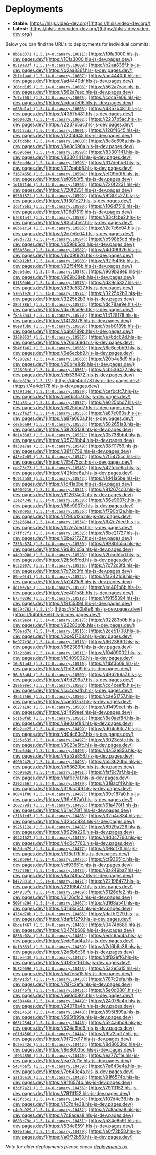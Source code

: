 # Deployments

- **Stable:** [https://hlsjs.video-dev.org/](https://hlsjs.video-dev.org/)
- **Latest:** [https://hlsjs-dev.video-dev.org/](https://hlsjs-dev.video-dev.org/)

Below you can find the URL's to deployments for individual commits:

- [`0b6e3371 (1.5.14-0.canary.10611)`](https://github.com/video-dev/hls.js/commit/0b6e3371196f4d2d16b5b62da55bcfab0cb3afb5): [https://10fa3000.hls-js-dev.pages.dev/](https://10fa3000.hls-js-dev.pages.dev/)
- [`8518a83f (1.5.14-0.canary.10609)`](https://github.com/video-dev/hls.js/commit/8518a83f04c4447b908abf11b0de6fadf2fd6317): [https://b2aa836f.hls-js-dev.pages.dev/](https://b2aa836f.hls-js-dev.pages.dev/)
- [`2b1e1aad (1.5.14-0.canary.10607)`](https://github.com/video-dev/hls.js/commit/2b1e1aad82cd0280d183fc2b6079cfed3c2123e5): [https://ad4440df.hls-js-dev.pages.dev/](https://ad4440df.hls-js-dev.pages.dev/)
- [`306cd1d5 (1.5.14-0.canary.10606)`](https://github.com/video-dev/hls.js/commit/306cd1d572aaca17fd31a85051f1158a737cbdf8): [https://562a7eac.hls-js-dev.pages.dev/](https://562a7eac.hls-js-dev.pages.dev/)
- [`7e7cf60f (1.5.14-0.canary.10605)`](https://github.com/video-dev/hls.js/commit/7e7cf60f6f5322bbd4045f835fb811e70fc59a3d): [https://cdca7e06.hls-js-dev.pages.dev/](https://cdca7e06.hls-js-dev.pages.dev/)
- [`e680d1af (1.5.14-0.canary.10603)`](https://github.com/video-dev/hls.js/commit/e680d1afeb540c0fd2d623bb79af84d834345d40): [https://4357b481.hls-js-dev.pages.dev/](https://4357b481.hls-js-dev.pages.dev/)
- [`5eb0e328 (1.5.14-0.canary.10602)`](https://github.com/video-dev/hls.js/commit/5eb0e32837a36bfc9b7a94b2270d018ca51678e3): [https://2237b5ac.hls-js-dev.pages.dev/](https://2237b5ac.hls-js-dev.pages.dev/)
- [`8a613cda (1.5.14-0.canary.10601)`](https://github.com/video-dev/hls.js/commit/8a613cdab3ba0025ce56b19f2b554c95d1c2b9f2): [https://120f4645.hls-js-dev.pages.dev/](https://120f4645.hls-js-dev.pages.dev/)
- [`26fcdbbc (1.5.14-0.canary.10600)`](https://github.com/video-dev/hls.js/commit/26fcdbbc20591b28e2eca9dc12431db2955e6421): [https://8e8c696a.hls-js-dev.pages.dev/](https://8e8c696a.hls-js-dev.pages.dev/)
- [`45696bee (1.5.14-0.canary.10598)`](https://github.com/video-dev/hls.js/commit/45696bee03be7173195f195dc58c851f28e44822): [https://83301141.hls-js-dev.pages.dev/](https://83301141.hls-js-dev.pages.dev/)
- [`6c5eadda (1.5.14-0.canary.10596)`](https://github.com/video-dev/hls.js/commit/6c5eadda513fdfac3f3d10f4f97e1558dafe57cf): [https://317debb6.hls-js-dev.pages.dev/](https://317debb6.hls-js-dev.pages.dev/)
- [`f1674658 (1.5.14-0.canary.10594)`](https://github.com/video-dev/hls.js/commit/f16746580ed0bb027efc2f093bdbd00b57afbe43): [https://ef09b0f5.hls-js-dev.pages.dev/](https://ef09b0f5.hls-js-dev.pages.dev/)
- [`1d10714d (1.5.14-0.canary.10593)`](https://github.com/video-dev/hls.js/commit/1d10714d247cde91c31a5bf3358fb6ebb223eb57): [https://720f2231.hls-js-dev.pages.dev/](https://720f2231.hls-js-dev.pages.dev/)
- [`6950f87f (1.5.14-0.canary.10592)`](https://github.com/video-dev/hls.js/commit/6950f87ff9e931894c72a9c6c2503511ed6d59ab): [https://9f301c27.hls-js-dev.pages.dev/](https://9f301c27.hls-js-dev.pages.dev/)
- [`3c6f86b3 (1.5.14-0.canary.10590)`](https://github.com/video-dev/hls.js/commit/3c6f86b351e53b8b5a49defb85c16bed615abf1b): [https://106d7519.hls-js-dev.pages.dev/](https://106d7519.hls-js-dev.pages.dev/)
- [`bf681a4f (1.5.14-0.canary.10588)`](https://github.com/video-dev/hls.js/commit/bf681a4ff1ad7e716ed65dbc6cf5011efc96d8d0): [https://83cfcbe2.hls-js-dev.pages.dev/](https://83cfcbe2.hls-js-dev.pages.dev/)
- [`e8b6ec14 (1.5.14-0.canary.10586)`](https://github.com/video-dev/hls.js/commit/e8b6ec14cd647ed6e95c0708b7b08945dfa9b6c7): [https://2e7e6c04.hls-js-dev.pages.dev/](https://2e7e6c04.hls-js-dev.pages.dev/)
- [`1e8d7732 (1.5.14-0.canary.10584)`](https://github.com/video-dev/hls.js/commit/1e8d7732443b4c00a43c7d4b146344d8957932e7): [https://b598b5dd.hls-js-dev.pages.dev/](https://b598b5dd.hls-js-dev.pages.dev/)
- [`656b55ec (1.5.14-0.canary.10582)`](https://github.com/video-dev/hls.js/commit/656b55ecebec7741bf2b12c3880812054b541ed8): [https://4d09f926.hls-js-dev.pages.dev/](https://4d09f926.hls-js-dev.pages.dev/)
- [`68b912bf (1.5.14-0.canary.10580)`](https://github.com/video-dev/hls.js/commit/68b912bf900b2fba4210b1bd5d6ddc1e4e2ee120): [https://92f54f6b.hls-js-dev.pages.dev/](https://92f54f6b.hls-js-dev.pages.dev/)
- [`2deb6dec (1.5.14-0.canary.10578)`](https://github.com/video-dev/hls.js/commit/2deb6dec3607b025d96fe17dfd75605259bd0190): [https://969b38eb.hls-js-dev.pages.dev/](https://969b38eb.hls-js-dev.pages.dev/)
- [`01f50bbb (1.5.14-0.canary.10576)`](https://github.com/video-dev/hls.js/commit/01f50bbbccdf6dea92460b003c78d37a5ecf904e): [https://d39c5327.hls-js-dev.pages.dev/](https://d39c5327.hls-js-dev.pages.dev/)
- [`5705fe26 (1.5.14-0.canary.10574)`](https://github.com/video-dev/hls.js/commit/5705fe26c81848fbfda3e0a8b2df7724f1e2e120): [https://3225b2b3.hls-js-dev.pages.dev/](https://3225b2b3.hls-js-dev.pages.dev/)
- [`28bf88bf (1.5.14-0.canary.10572)`](https://github.com/video-dev/hls.js/commit/28bf88bfc0a6c2698a9429bdefaddeb3edf103f6): [https://dc78ae9e.hls-js-dev.pages.dev/](https://dc78ae9e.hls-js-dev.pages.dev/)
- [`f8a53a43 (1.5.14-0.canary.10570)`](https://github.com/video-dev/hls.js/commit/f8a53a4367d03c6ccc7aecb337fdd45c002f65b1): [https://14128f78.hls-js-dev.pages.dev/](https://14128f78.hls-js-dev.pages.dev/)
- [`08e8f3b0 (1.5.14-0.canary.10569)`](https://github.com/video-dev/hls.js/commit/08e8f3b066fc52e8f758f6e6217ec77a3ff6fdf1): [https://bab0189b.hls-js-dev.pages.dev/](https://bab0189b.hls-js-dev.pages.dev/)
- [`3268053f (1.5.14-0.canary.10567)`](https://github.com/video-dev/hls.js/commit/3268053f3a95d3d15271f0c547922f2b4c134059): [https://e76dc69d.hls-js-dev.pages.dev/](https://e76dc69d.hls-js-dev.pages.dev/)
- [`5b4ffa62 (1.5.14-0.canary.10565)`](https://github.com/video-dev/hls.js/commit/5b4ffa62507df1d5f262f2e7151f259b2d1ddb5f): [https://6e6ecbb9.hls-js-dev.pages.dev/](https://6e6ecbb9.hls-js-dev.pages.dev/)
- [`fc280263 (1.5.14-0.canary.10563)`](https://github.com/video-dev/hls.js/commit/fc280263c159892480561bdbaef7f89218c3baa2): [https://20b4e8d9.hls-js-dev.pages.dev/](https://20b4e8d9.hls-js-dev.pages.dev/)
- [`122698f0 (1.5.14-0.canary.10561)`](https://github.com/video-dev/hls.js/commit/122698f024c3b89c8d8c0c19fee15ea7168a0223): [https://cb536472.hls-js-dev.pages.dev/](https://cb536472.hls-js-dev.pages.dev/)
- [`6ade819e (1.5.15)`](https://github.com/video-dev/hls.js/commit/6ade819e46b598aca6846711db708ad1efec4c36): [https://4e4dc178.hls-js-dev.pages.dev/](https://4e4dc178.hls-js-dev.pages.dev/)
- [`5729fd4d (1.5.14-0.canary.10559)`](https://github.com/video-dev/hls.js/commit/5729fd4df8cef55f175fe897a77c16fc43b3e5c3): [https://cefbcfc7.hls-js-dev.pages.dev/](https://cefbcfc7.hls-js-dev.pages.dev/)
- [`714a83fa (1.5.14-0.canary.10557)`](https://github.com/video-dev/hls.js/commit/714a83fae67c32706eca72f45912a4e268e2ec89): [https://e025bbd7.hls-js-dev.pages.dev/](https://e025bbd7.hls-js-dev.pages.dev/)
- [`9322fa2f (1.5.14-0.canary.10555)`](https://github.com/video-dev/hls.js/commit/9322fa2f1346c442e9c3a62ed3ace8c425231034): [https://a87e060a.hls-js-dev.pages.dev/](https://a87e060a.hls-js-dev.pages.dev/)
- [`ce866a94 (1.5.14-0.canary.10553)`](https://github.com/video-dev/hls.js/commit/ce866a946c8e7886bb9bd3b25763a2e6381dfdd7): [https://582651a8.hls-js-dev.pages.dev/](https://582651a8.hls-js-dev.pages.dev/)
- [`dd143603 (1.5.14-0.canary.10551)`](https://github.com/video-dev/hls.js/commit/dd143603b917b71a88a7019a14ffd25cfb1b8307): [https://05738bb4.hls-js-dev.pages.dev/](https://05738bb4.hls-js-dev.pages.dev/)
- [`da38e7aa (1.5.14-0.canary.10549)`](https://github.com/video-dev/hls.js/commit/da38e7aa261c76bbbe9f67711767e74636f1cf09): [https://38f11759.hls-js-dev.pages.dev/](https://38f11759.hls-js-dev.pages.dev/)
- [`d43e7e85 (1.5.14-0.canary.10547)`](https://github.com/video-dev/hls.js/commit/d43e7e85c2746d1382a0b847206e78687586bcac): [https://7f5475cc.hls-js-dev.pages.dev/](https://7f5475cc.hls-js-dev.pages.dev/)
- [`ced73c73 (1.5.14-0.canary.10545)`](https://github.com/video-dev/hls.js/commit/ced73c737a9c0f757560064072fb92740655fa7b): [https://42fdce6a.hls-js-dev.pages.dev/](https://42fdce6a.hls-js-dev.pages.dev/)
- [`9c912a58 (1.5.14-0.canary.10543)`](https://github.com/video-dev/hls.js/commit/9c912a588bb3b36449f1f91605af7c7c661804f7): [https://1d41a6be.hls-js-dev.pages.dev/](https://1d41a6be.hls-js-dev.pages.dev/)
- [`b8909216 (1.5.14-0.canary.10541)`](https://github.com/video-dev/hls.js/commit/b8909216cc8ea985038bd7e88315f19915e466c0): [https://812674c0.hls-js-dev.pages.dev/](https://812674c0.hls-js-dev.pages.dev/)
- [`13e24348 (1.5.14-0.canary.10538)`](https://github.com/video-dev/hls.js/commit/13e24348c21c43221bf44a610520714627cd4fc4): [https://66e9007c.hls-js-dev.pages.dev/](https://66e9007c.hls-js-dev.pages.dev/)
- [`0d88d95a (1.5.14-0.canary.10536)`](https://github.com/video-dev/hls.js/commit/0d88d95a9fe79b04d38e5671e8ac549aabe603ee): [https://f790b12a.hls-js-dev.pages.dev/](https://f790b12a.hls-js-dev.pages.dev/)
- [`23e26604 (1.5.14-0.canary.10534)`](https://github.com/video-dev/hls.js/commit/23e266048ec297fa8d7fc665663767cc9732acac): [https://fb2e7ded.hls-js-dev.pages.dev/](https://fb2e7ded.hls-js-dev.pages.dev/)
- [`27ffc7f1 (1.5.14-0.canary.10532)`](https://github.com/video-dev/hls.js/commit/27ffc7f1ab56958fb33a5b8fcdcbcbc4ca8a2303): [https://6be21727.hls-js-dev.pages.dev/](https://6be21727.hls-js-dev.pages.dev/)
- [`7358c874 (1.5.14-0.canary.10530)`](https://github.com/video-dev/hls.js/commit/7358c87446028d65704c2afed76340352b4d3aef): [https://998b1b5a.hls-js-dev.pages.dev/](https://998b1b5a.hls-js-dev.pages.dev/)
- [`a4d9b98d (1.5.14-0.canary.10528)`](https://github.com/video-dev/hls.js/commit/a4d9b98d4ad0b40d1eeba4e03467c2feabad32bc): [https://2b5d5fcd.hls-js-dev.pages.dev/](https://2b5d5fcd.hls-js-dev.pages.dev/)
- [`6c32007c (1.5.14-0.canary.10526)`](https://github.com/video-dev/hls.js/commit/6c32007cf585d4f8639d6c3e7f079e31008799a2): [https://7c72c3fd.hls-js-dev.pages.dev/](https://7c72c3fd.hls-js-dev.pages.dev/)
- [`89ee9f41 (1.5.14-0.canary.10524)`](https://github.com/video-dev/hls.js/commit/89ee9f41b183aed78faa82b58e9e89c6364e5e4c): [https://fa2421d8.hls-js-dev.pages.dev/](https://fa2421d8.hls-js-dev.pages.dev/)
- [`dd1ee762 (1.5.14-0.canary.10520)`](https://github.com/video-dev/hls.js/commit/dd1ee76206aa8814e6da3c6efb8097ea47c62482): [https://ec401b8b.hls-js-dev.pages.dev/](https://ec401b8b.hls-js-dev.pages.dev/)
- [`b754029d (1.5.14-0.canary.10518)`](https://github.com/video-dev/hls.js/commit/b754029d6085f20be3e9e73d8fef344c3b20548f): [https://f9155394.hls-js-dev.pages.dev/](https://f9155394.hls-js-dev.pages.dev/)
- [`0d29c782 (1.5.14)`](https://github.com/video-dev/hls.js/commit/0d29c782297995ed926ecd29a99865226e82b361): [https://54b0b8e6.hls-js-dev.pages.dev/](https://54b0b8e6.hls-js-dev.pages.dev/)
- [`e9ac9ec4 (1.5.14-0.canary.10517)`](https://github.com/video-dev/hls.js/commit/e9ac9ec40f3520d3e685fa309f6f14a3c619c8bb): [https://92283b0b.hls-js-dev.pages.dev/](https://92283b0b.hls-js-dev.pages.dev/)
- [`750ead7d (1.5.14-0.canary.10515)`](https://github.com/video-dev/hls.js/commit/750ead7d6cccda94e353f1b607ad81930cfc9f6b): [https://2ce51708.hls-js-dev.pages.dev/](https://2ce51708.hls-js-dev.pages.dev/)
- [`bd977c38 (1.5.14-0.canary.10513)`](https://github.com/video-dev/hls.js/commit/bd977c38ee415fa15f60861968f66af31506ec67): [https://662386ff.hls-js-dev.pages.dev/](https://662386ff.hls-js-dev.pages.dev/)
- [`37c2b389 (1.5.14-0.canary.10511)`](https://github.com/video-dev/hls.js/commit/37c2b389dc16e8600a6ca4554a1989ce075c7577): [https://f0409002.hls-js-dev.pages.dev/](https://f0409002.hls-js-dev.pages.dev/)
- [`16d8fad3 (1.5.14-0.canary.10510)`](https://github.com/video-dev/hls.js/commit/16d8fad39f0e7309596ed0df48ec24667b9d70e7): [https://f1bf3b09.hls-js-dev.pages.dev/](https://f1bf3b09.hls-js-dev.pages.dev/)
- [`96a85a64 (1.5.14-0.canary.10509)`](https://github.com/video-dev/hls.js/commit/96a85a6421294c604da7b2871c1f6d4c903e531c): [https://49d299a7.hls-js-dev.pages.dev/](https://49d299a7.hls-js-dev.pages.dev/)
- [`289698ec (1.5.14-0.canary.10507)`](https://github.com/video-dev/hls.js/commit/289698ecfd4c635a08e667edda1043286aec1f2b): [https://cc4ceafb.hls-js-dev.pages.dev/](https://cc4ceafb.hls-js-dev.pages.dev/)
- [`48a17566 (1.5.14-0.canary.10505)`](https://github.com/video-dev/hls.js/commit/48a1756625c2a20749c0381b96604198c6fd8688): [https://cae51757.hls-js-dev.pages.dev/](https://cae51757.hls-js-dev.pages.dev/)
- [`c027a10c (1.5.14-0.canary.10503)`](https://github.com/video-dev/hls.js/commit/c027a10c4782c73f71c313005916cf0877de2711): [https://d1499eef.hls-js-dev.pages.dev/](https://d1499eef.hls-js-dev.pages.dev/)
- [`5c1b0feb (1.5.14-0.canary.10501)`](https://github.com/video-dev/hls.js/commit/5c1b0feb04810bbbea450ba756cb57ec15fd4d66): [https://8e0aef84.hls-js-dev.pages.dev/](https://8e0aef84.hls-js-dev.pages.dev/)
- [`d9e2ee25 (1.5.14-0.canary.10499)`](https://github.com/video-dev/hls.js/commit/d9e2ee25197d23aa28ed2454be9a8e1774117746): [https://d04c63c7.hls-js-dev.pages.dev/](https://d04c63c7.hls-js-dev.pages.dev/)
- [`22c5e535 (1.5.14-0.canary.10497)`](https://github.com/video-dev/hls.js/commit/22c5e535594c74ef4db2b3787b397e308818ed4f): [https://3023e5fc.hls-js-dev.pages.dev/](https://3023e5fc.hls-js-dev.pages.dev/)
- [`71bc6d4d (1.5.14-0.canary.10495)`](https://github.com/video-dev/hls.js/commit/71bc6d4d02ecd5bb040d8ce80584990fab5eb104): [https://4a52e856.hls-js-dev.pages.dev/](https://4a52e856.hls-js-dev.pages.dev/)
- [`d900242b (1.5.14-0.canary.10493)`](https://github.com/video-dev/hls.js/commit/d900242b7ce5722cb63788eea9a8da146829f721): [https://b53620bc.hls-js-dev.pages.dev/](https://b53620bc.hls-js-dev.pages.dev/)
- [`7cb99a20 (1.5.14-0.canary.10491)`](https://github.com/video-dev/hls.js/commit/7cb99a20308d656a37c737a9503c686be52d5d1e): [https://faf9c7af.hls-js-dev.pages.dev/](https://faf9c7af.hls-js-dev.pages.dev/)
- [`2302366f (1.5.14-0.canary.10489)`](https://github.com/video-dev/hls.js/commit/2302366f1cc8c94c4b04f0cf032d7a12b825394d): [https://318acf49.hls-js-dev.pages.dev/](https://318acf49.hls-js-dev.pages.dev/)
- [`90841f00 (1.5.14-0.canary.10487)`](https://github.com/video-dev/hls.js/commit/90841f00ab7e54535e018277886ebfe58201b4d5): [https://39e187a0.hls-js-dev.pages.dev/](https://39e187a0.hls-js-dev.pages.dev/)
- [`260279d1 (1.5.14-0.canary.10485)`](https://github.com/video-dev/hls.js/commit/260279d1d1512e6fc81e46dee5aa814f5adaa5e5): [https://61a478f1.hls-js-dev.pages.dev/](https://61a478f1.hls-js-dev.pages.dev/)
- [`c316fcd3 (1.5.14-0.canary.10483)`](https://github.com/video-dev/hls.js/commit/c316fcd378f76ff20c6994dacc4220f970337b4f): [https://32b4c834.hls-js-dev.pages.dev/](https://32b4c834.hls-js-dev.pages.dev/)
- [`9925112e (1.5.14-0.canary.10481)`](https://github.com/video-dev/hls.js/commit/9925112e3bdc926c58cafd25db8f3b66bf366926): [https://8929a226.hls-js-dev.pages.dev/](https://8929a226.hls-js-dev.pages.dev/)
- [`49421627 (1.5.14-0.canary.10479)`](https://github.com/video-dev/hls.js/commit/49421627590d7a311fffd149242b26dc587416f5): [https://4d0c7760.hls-js-dev.pages.dev/](https://4d0c7760.hls-js-dev.pages.dev/)
- [`bb8deb79 (1.5.14-0.canary.10477)`](https://github.com/video-dev/hls.js/commit/bb8deb7911afbd6bfd8a5b7a1f326d917e58363a): [https://f98cf7ff.hls-js-dev.pages.dev/](https://f98cf7ff.hls-js-dev.pages.dev/)
- [`4d38b064 (1.5.14-0.canary.10475)`](https://github.com/video-dev/hls.js/commit/4d38b06443892638bef3570212cb2a57fc297c33): [https://cf93651c.hls-js-dev.pages.dev/](https://cf93651c.hls-js-dev.pages.dev/)
- [`7757206f (1.5.14-0.canary.10473)`](https://github.com/video-dev/hls.js/commit/7757206f0c8f28ec5ed5579546b3248fcd026632): [https://8a249ba7.hls-js-dev.pages.dev/](https://8a249ba7.hls-js-dev.pages.dev/)
- [`b472831d (1.5.14-0.canary.10471)`](https://github.com/video-dev/hls.js/commit/b472831da1d0d5f0689580d0545fd33a3ab82938): [https://22198477.hls-js-dev.pages.dev/](https://22198477.hls-js-dev.pages.dev/)
- [`244833f6 (1.5.14-0.canary.10469)`](https://github.com/video-dev/hls.js/commit/244833f60b11883380535141d5706885444c8eb9): [https://6126dfc2.hls-js-dev.pages.dev/](https://6126dfc2.hls-js-dev.pages.dev/)
- [`509fa294 (1.5.14-0.canary.10467)`](https://github.com/video-dev/hls.js/commit/509fa2948230878286206a8fa84afbdb199552a2): [https://d168a54f.hls-js-dev.pages.dev/](https://d168a54f.hls-js-dev.pages.dev/)
- [`4734d70b (1.5.14-0.canary.10465)`](https://github.com/video-dev/hls.js/commit/4734d70b2a256be52069f711477ce727474994b4): [https://dafbf279.hls-js-dev.pages.dev/](https://dafbf279.hls-js-dev.pages.dev/)
- [`6bdef467 (1.5.14-0.canary.10463)`](https://github.com/video-dev/hls.js/commit/6bdef4673d3f5ab0d8bfbafce5a2f3d402617c5f): [https://0474b689.hls-js-dev.pages.dev/](https://0474b689.hls-js-dev.pages.dev/)
- [`8836c02a (1.5.14-0.canary.10461)`](https://github.com/video-dev/hls.js/commit/8836c02ad84446b33f92b5267f7c821061cb2e0e): [https://edc9ad4a.hls-js-dev.pages.dev/](https://edc9ad4a.hls-js-dev.pages.dev/)
- [`6ef8363f (1.5.14-0.canary.10459)`](https://github.com/video-dev/hls.js/commit/6ef8363ff0705458ce016e080f3f0dd664684a47): [https://2d6b6c36.hls-js-dev.pages.dev/](https://2d6b6c36.hls-js-dev.pages.dev/)
- [`03cee439 (1.5.14-0.canary.10457)`](https://github.com/video-dev/hls.js/commit/03cee4392e2f9e5cac648c3a93226a742987a16f): [https://df82eff6.hls-js-dev.pages.dev/](https://df82eff6.hls-js-dev.pages.dev/)
- [`5b829696 (1.5.14-0.canary.10455)`](https://github.com/video-dev/hls.js/commit/5b8296966a3443d10393817e976bc4fbc032cdba): [https://5a2e5a15.hls-js-dev.pages.dev/](https://5a2e5a15.hls-js-dev.pages.dev/)
- [`3b491d5f (1.5.14-0.canary.10453)`](https://github.com/video-dev/hls.js/commit/3b491d5fbe3f23d8556d542c2acf1857c95e865b): [https://787c2efa.hls-js-dev.pages.dev/](https://787c2efa.hls-js-dev.pages.dev/)
- [`c21f4bf8 (1.5.14-0.canary.10451)`](https://github.com/video-dev/hls.js/commit/c21f4bf863968283ab26afe460c070d05166a4f9): [https://5e0d0801.hls-js-dev.pages.dev/](https://5e0d0801.hls-js-dev.pages.dev/)
- [`ed30446a (1.5.14-0.canary.10449)`](https://github.com/video-dev/hls.js/commit/ed30446a3aea2324b2ed4d071042f49aed821858): [https://24078a4b.hls-js-dev.pages.dev/](https://24078a4b.hls-js-dev.pages.dev/)
- [`cbe1461d (1.5.14-0.canary.10448)`](https://github.com/video-dev/hls.js/commit/cbe1461d2ed8789d1228c96e183a13a219b30a64): [https://595f899a.hls-js-dev.pages.dev/](https://595f899a.hls-js-dev.pages.dev/)
- [`665f25d4 (1.5.14-0.canary.10446)`](https://github.com/video-dev/hls.js/commit/665f25d439203914c7202c41f3b18741331bbc3a): [https://524a6bd9.hls-js-dev.pages.dev/](https://524a6bd9.hls-js-dev.pages.dev/)
- [`c01d4560 (1.5.14-0.canary.10444)`](https://github.com/video-dev/hls.js/commit/c01d456035e758fc081be5c9e0cf0faa3b117aa8): [https://9f72cd17.hls-js-dev.pages.dev/](https://9f72cd17.hls-js-dev.pages.dev/)
- [`8c2e542d (1.5.14-0.canary.10442)`](https://github.com/video-dev/hls.js/commit/8c2e542d7f42f9f3d9be6e5a86160db1988b6c12): [https://8d8603bc.hls-js-dev.pages.dev/](https://8d8603bc.hls-js-dev.pages.dev/)
- [`f0934850 (1.5.14-0.canary.10440)`](https://github.com/video-dev/hls.js/commit/f0934850886aa2690664820fec69914e17ee1ee5): [https://ea77cf1e.hls-js-dev.pages.dev/](https://ea77cf1e.hls-js-dev.pages.dev/)
- [`5434baf5 (1.5.14-0.canary.10439)`](https://github.com/video-dev/hls.js/commit/5434baf5eae97d807aeaf169b29f69d03a419ca4): [https://7e643e4a.hls-js-dev.pages.dev/](https://7e643e4a.hls-js-dev.pages.dev/)
- [`a21d6a10 (1.5.14-0.canary.10438)`](https://github.com/video-dev/hls.js/commit/a21d6a107f1d308a4cbcd114b8e8a640eb51db0e): [https://91f6574b.hls-js-dev.pages.dev/](https://91f6574b.hls-js-dev.pages.dev/)
- [`03df7a21 (1.5.14-0.canary.10436)`](https://github.com/video-dev/hls.js/commit/03df7a21215bf0451b3225b23b862fcc98e2604e): [https://7911f152.hls-js-dev.pages.dev/](https://7911f152.hls-js-dev.pages.dev/)
- [`425fc5c2 (1.5.14-0.canary.10434)`](https://github.com/video-dev/hls.js/commit/425fc5c29d7e1c47cfde14127b0822a5120988e6): [https://107d4e38.hls-js-dev.pages.dev/](https://107d4e38.hls-js-dev.pages.dev/)
- [`c4d9a929 (1.5.14-0.canary.10432)`](https://github.com/video-dev/hls.js/commit/c4d9a929f36385139a5a6180baa6dd9f02cf4586): [https://7c8adea8.hls-js-dev.pages.dev/](https://7c8adea8.hls-js-dev.pages.dev/)
- [`8683c79e (1.5.14-0.canary.10431)`](https://github.com/video-dev/hls.js/commit/8683c79e15372f94ddc8f37e47084f3f1bf5f046): [https://534e8591.hls-js-dev.pages.dev/](https://534e8591.hls-js-dev.pages.dev/)
- [`580bfabd (1.5.14-0.canary.10429)`](https://github.com/video-dev/hls.js/commit/580bfabdf31e9a45a5e61d2fbb1c1fe858032d55): [https://a0f72b58.hls-js-dev.pages.dev/](https://a0f72b58.hls-js-dev.pages.dev/)

_Note for older deployments please check [deployments.txt](./deployments.txt)._
